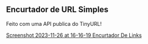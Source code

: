 <h2>Encurtador de URL Simples</h2>

Feito com uma API publica do TinyURL!

[Screenshot 2023-11-26 at 16-16-19 Encurtador De Links](https://github.com/GabrielFry/Encurtador-url-simples/assets/133525434/d6d9ceae-95b1-48a8-bdb4-1154b8de5c96)
